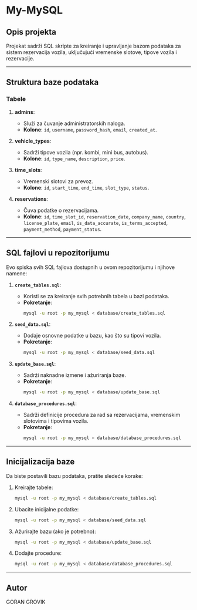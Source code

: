 # My-MySQL

## Opis projekta
Projekat sadrži SQL skripte za kreiranje i upravljanje bazom podataka za sistem rezervacija vozila, uključujući vremenske slotove, tipove vozila i rezervacije.

---

## Struktura baze podataka

### Tabele

1. **admins**:
   - Služi za čuvanje administratorskih naloga.
   - **Kolone**: `id`, `username`, `password_hash`, `email`, `created_at`.

2. **vehicle_types**:
   - Sadrži tipove vozila (npr. kombi, mini bus, autobus).
   - **Kolone**: `id`, `type_name`, `description`, `price`.

3. **time_slots**:
   - Vremenski slotovi za prevoz.
   - **Kolone**: `id`, `start_time`, `end_time`, `slot_type`, `status`.

4. **reservations**:
   - Čuva podatke o rezervacijama.
   - **Kolone**: `id`, `time_slot_id`, `reservation_date`, `company_name`, `country`, `license_plate`, `email`, `is_data_accurate`, `is_terms_accepted`, `payment_method`, `payment_status`.

---

## SQL fajlovi u repozitorijumu

Evo spiska svih SQL fajlova dostupnih u ovom repozitorijumu i njihove namene:

1. **`create_tables.sql`**:
   - Koristi se za kreiranje svih potrebnih tabela u bazi podataka.
   - **Pokretanje**:
     ```bash
     mysql -u root -p my_mysql < database/create_tables.sql
     ```

2. **`seed_data.sql`**:
   - Dodaje osnovne podatke u bazu, kao što su tipovi vozila.
   - **Pokretanje**:
     ```bash
     mysql -u root -p my_mysql < database/seed_data.sql
     ```

3. **`update_base.sql`**:
   - Sadrži naknadne izmene i ažuriranja baze.
   - **Pokretanje**:
     ```bash
     mysql -u root -p my_mysql < database/update_base.sql
     ```

4. **`database_procedures.sql`**:
   - Sadrži definicije procedura za rad sa rezervacijama, vremenskim slotovima i tipovima vozila.
   - **Pokretanje**:
     ```bash
     mysql -u root -p my_mysql < database/database_procedures.sql
     ```

---

## Inicijalizacija baze

Da biste postavili bazu podataka, pratite sledeće korake:

1. Kreirajte tabele:
   ```bash
   mysql -u root -p my_mysql < database/create_tables.sql
   ```

2. Ubacite inicijalne podatke:
   ```bash
   mysql -u root -p my_mysql < database/seed_data.sql
   ```

3. Ažurirajte bazu (ako je potrebno):
   ```bash
   mysql -u root -p my_mysql < database/update_base.sql
   ```

4. Dodajte procedure:
   ```bash
   mysql -u root -p my_mysql < database/database_procedures.sql
   ```

---

## Autor
GORAN GROVIK